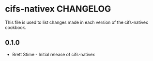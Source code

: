 cifs-nativex CHANGELOG
======================

This file is used to list changes made in each version of the cifs-nativex cookbook.

0.1.0
-----
- Brett Stime - Initial release of cifs-nativex